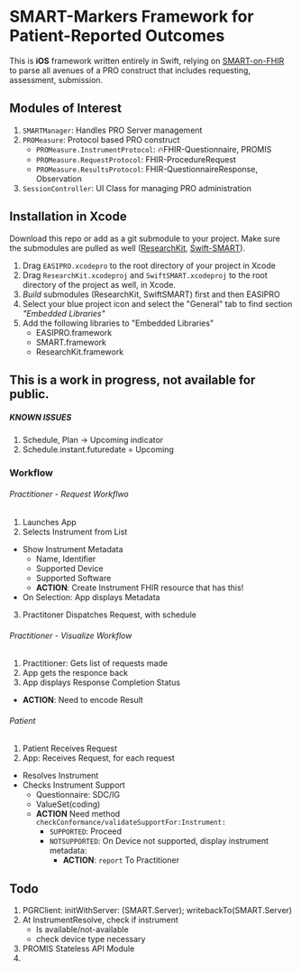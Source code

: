 SMART-Markers Framework for Patient-Reported Outcomes
===================================================

This is **iOS** framework written entirely in Swift, relying on [SMART-on-FHIR][link-smart-on-fhir] to parse all avenues of a PRO construct that includes requesting, assessment, submission. 

## Modules of Interest

1. `SMARTManager`: Handles PRO Server management
2. `PROMeasure`: Protocol based PRO construct
    - `PROMeasure.InstrumentProtocol`: 🔥FHIR-Questionnaire, PROMIS
    - `PROMeasure.RequestProtocol`: FHIR-ProcedureRequest
    - `PROMeasure.ResultsProtocol`: FHIR-QuestionnaireResponse, Observation
3. `SessionController`: UI Class for managing PRO administration


## Installation in Xcode

Download this repo or add as a git submodule to your project. Make sure the submodules are pulled as well ([ResearchKit][link-researchkit], [Swift-SMART][link-swift-smart]). 

1. Drag `EASIPRO.xcodepro` to the root directory of your project in Xcode
2. Drag `ResearchKit.xcodeproj` and `SwiftSMART.xcodeproj` to the root directory of the project as well, in Xcode.
3. _Build_ submodules (ResearchKit, SwiftSMART) first and then EASIPRO
3. Select your blue project icon and select the "General" tab to find section _"Embedded Libraries"_ 
4. Add the following libraries to "Embedded Libraries" 
    - EASIPRO.framework
    - SMART.framework
    - ResearchKit.framework


## This is a work in progress, not available for public. 



#####  KNOWN ISSUES

1. Schedule, Plan -> Upcoming indicator
2. Schedule.instant.futuredate = Upcoming


[link-smart-on-fhir]: http://www.smarthealthit.org 
[link-researchkit]: http://researchkit.org
[link-swift-smart]: https://github.com/smart-on-fhir/Swift-SMART


### Workflow

###### Practitioner - Request Workflwo

1. Launches App
2. Selects Instrument from List
  - Show Instrument Metadata
    - Name, Identifier
    - Supported Device 
    - Supported Software
    - **ACTION**: Create Instrument FHIR resource that has this!
  - On Selection: App displays Metadata
3. Practitoner Dispatches Request, with schedule

###### Practitioner - Visualize Workflow

1. Practitioner: Gets list of requests made
2. App gets the responce back
3. App displays Response Completion Status
  - **ACTION**: Need to encode Result
  
###### Patient
1. Patient Receives Request
2. App: Receives Request, for each request
  - Resolves Instrument
  - Checks Instrument Support 
    - Questionnaire: SDC/IG
    - ValueSet(coding)
    - **ACTION** Need method `checkConformance/validateSupportFor:Instrument:`
        - `SUPPORTED`: Proceed
        - `NOTSUPPORTED`: On Device not supported, display instrument metadata: 
            - **ACTION**: `report` To Practitioner
        

## Todo

1. PGRClient: initWithServer: (SMART.Server); writebackTo(SMART.Server) 
2. At InstrumentResolve, check if instrument
    - Is available/not-available
    - check device type necessary
3. PROMIS Stateless API Module
4. 
